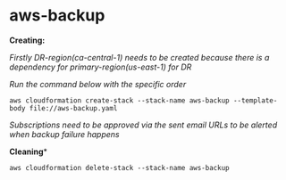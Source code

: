 # aws-backup


**Creating:**

*Firstly DR-region(ca-central-1) needs to be created because there is a dependency for primary-region(us-east-1) for DR*

*Run the command below with the specific order*


`aws cloudformation create-stack --stack-name aws-backup --template-body file://aws-backup.yaml` 

*Subscriptions need to be approved via the sent email URLs to be alerted when backup failure happens*

**Cleaning***

`aws cloudformation delete-stack --stack-name aws-backup`
